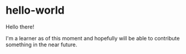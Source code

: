 # hello-world

Hello there!

I'm a learner as of this moment and hopefully will be able to contribute something in the near future.
